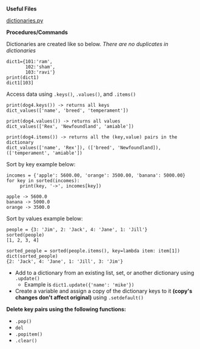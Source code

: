 **Useful Files**

[dictionaries.py](uploads/40c2e4c4e3f61ce37840b13474e5faa5/dictionaries.py)

**Procedures/Commands**

Dictionaries are created like so below. _There are no duplicates in dictionaries_

```
dict1={101:'ram',
       102:'sham',
       103:'ravi'}
print(dict1)
dict1[103]
```
Access data using ``.keys()``, ``.values()``, and ``.items()``
```
print(dog4.keys()) -> returns all keys
dict_values(['name', 'breed', 'temperament'])

print(dog4.values()) -> returns all values
dict_values(['Rex', 'Newfoundland', 'amiable'])

print(dog4.items()) -> returns all the (key,value) pairs in the dictionary
dict_values(['name', 'Rex']), (['breed', 'Newfoundland]), (['temperament', 'amiable'])
```

Sort by key example below:

```
incomes = {'apple': 5600.00, 'orange': 3500.00, 'banana': 5000.00}
for key in sorted(incomes):
     print(key, '->', incomes[key])

apple -> 5600.0
banana -> 5000.0
orange -> 3500.0
```

Sort by values example below:

```
people = {3: 'Jim', 2: 'Jack', 4: 'Jane', 1: 'Jill'}
sorted(people)
[1, 2, 3, 4]

sorted_people = sorted(people.items(), key=lambda item: item[1])
dict(sorted_people)
{2: 'Jack', 4: 'Jane', 1: 'Jill', 3: 'Jim'}
```

- Add to a dictionary from an existing list, set, or another dictionary using ``.update()``
     - Example is ``dict1.update({'name': 'mike'})``
- Create a variable and assign a copy of the dictionary keys to it **(copy's changes don't affect original)** using ``.setdefault()``

**Delete key pairs using the following functions:**

- ``.pop()``
- ``del``
- ``.popitem()``
- ``.clear()``
